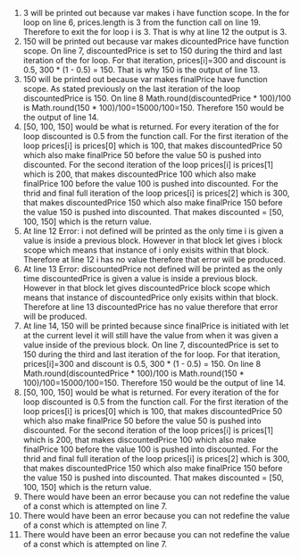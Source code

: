1. 3 will be printed out because var makes i have function scope. In the for loop on line 6, prices.length is 3 from the function call on line 19. Therefore to exit the for loop i is 3. That is why at line 12 the output is 3.
2. 150 will be printed out because var makes dicountedPrice have function scope. On line 7, discountedPrice is set to 150 during the third and last iteration of the for loop. For that iteration, prices[i]=300 and discount is 0.5, 300 * (1 - 0.5) = 150. That is why 150 is the output of line 13.
3. 150 will be printed out because var makes finalPrice have function scope. As stated previously on the last iteration of the loop discountedPrice is 150. On line 8 Math.round(discountedPrice * 100)/100 is Math.round(150 * 100)/100=15000/100=150. Therefore 150 would be the output of line 14.
4. [50, 100, 150] would be what is returned. For every iteration of the for loop discounted is 0.5 from the function call. For the first iteration of the loop prices[i] is prices[0] which is 100, that makes discountedPrice 50 which also make finalPrice 50 before the value 50 is pushed into discounted. For the second iteration of the loop prices[i] is prices[1] which is 200, that makes discountedPrice 100 which also make finalPrice 100 before the value 100 is pushed into discounted. For the thrid and final full iteration of the loop prices[i] is prices[2] which is 300, that makes discountedPrice 150 which also make finalPrice 150 before the value 150 is pushed into discounted. That makes discounted = [50, 100, 150] which is the return value.
5. At line 12 Error: i not defined will be printed as the only time i is given a value is inside a previous block. However in that block let gives i block scope which means that instance of i only exisits within that block. Therefore at line 12 i has no value therefore that error will be produced.
6. At line 13 Error: discountedPrice not defined will be printed as the only time discountedPrice is given a value is inside a previous block. However in that block let gives discountedPrice block scope which means that instance of discountedPrice only exisits within that block. Therefore at line 13 discountedPrice has no value therefore that error will be produced.
7. At line 14, 150 will be printed because since finalPrice is initiated with let at the current level it will still have the value from when it was given a value inside of the previous block. On line 7, discountedPrice is set to 150 during the third and last iteration of the for loop. For that iteration, prices[i]=300 and discount is 0.5, 300 * (1 - 0.5) = 150. On line 8 Math.round(discountedPrice * 100)/100 is Math.round(150 * 100)/100=15000/100=150. Therefore 150 would be the output of line 14.
8. [50, 100, 150] would be what is returned. For every iteration of the for loop discounted is 0.5 from the function call. For the first iteration of the loop prices[i] is prices[0] which is 100, that makes discountedPrice 50 which also make finalPrice 50 before the value 50 is pushed into discounted. For the second iteration of the loop prices[i] is prices[1] which is 200, that makes discountedPrice 100 which also make finalPrice 100 before the value 100 is pushed into discounted. For the thrid and final full iteration of the loop prices[i] is prices[2] which is 300, that makes discountedPrice 150 which also make finalPrice 150 before the value 150 is pushed into discounted. That makes discounted = [50, 100, 150] which is the return value.
9. There would have been an error because you can not redefine the value of a const which is attempted on line 7.
10. There would have been an error because you can not redefine the value of a const which is attempted on line 7.
11. There would have been an error because you can not redefine the value of a const which is attempted on line 7.

